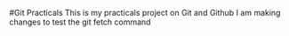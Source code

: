 #Git Practicals
This is my practicals project on Git and Github
I am making changes to test the git fetch command
